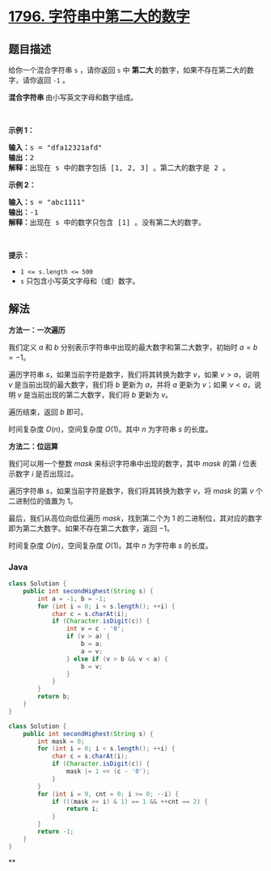 # [1796. 字符串中第二大的数字](https://leetcode.cn/problems/second-largest-digit-in-a-string)

## 题目描述

<p>给你一个混合字符串 <code>s</code> ，请你返回 <code>s</code> 中 <strong>第二大 </strong>的数字，如果不存在第二大的数字，请你返回 <code>-1</code> 。</p>

<p><strong>混合字符串 </strong>由小写英文字母和数字组成。</p>

<p> </p>

<p><strong>示例 1：</strong></p>

<pre>
<b>输入：</b>s = "dfa12321afd"
<b>输出：</b>2
<b>解释：</b>出现在 s 中的数字包括 [1, 2, 3] 。第二大的数字是 2 。
</pre>

<p><strong>示例 2：</strong></p>

<pre>
<b>输入：</b>s = "abc1111"
<b>输出：</b>-1
<b>解释：</b>出现在 s 中的数字只包含 [1] 。没有第二大的数字。
</pre>

<p> </p>

<p><strong>提示：</strong></p>

<ul>
	<li><code>1 <= s.length <= 500</code></li>
	<li><code>s</code> 只包含小写英文字母和（或）数字。</li>
</ul>

## 解法

**方法一：一次遍历**

我们定义 $a$ 和 $b$ 分别表示字符串中出现的最大数字和第二大数字，初始时 $a = b = -1$。

遍历字符串 $s$，如果当前字符是数字，我们将其转换为数字 $v$，如果 $v \gt a$，说明 $v$ 是当前出现的最大数字，我们将 $b$ 更新为 $a$，并将 $a$ 更新为 $v$；如果 $v \lt a$，说明 $v$ 是当前出现的第二大数字，我们将 $b$ 更新为 $v$。

遍历结束，返回 $b$ 即可。

时间复杂度 $O(n)$，空间复杂度 $O(1)$。其中 $n$ 为字符串 $s$ 的长度。

**方法二：位运算**

我们可以用一个整数 $mask$ 来标识字符串中出现的数字，其中 $mask$ 的第 $i$ 位表示数字 $i$ 是否出现过。

遍历字符串 $s$，如果当前字符是数字，我们将其转换为数字 $v$，将 $mask$ 的第 $v$ 个二进制位的值置为 $1$。

最后，我们从高位向低位遍历 $mask$，找到第二个为 $1$ 的二进制位，其对应的数字即为第二大数字。如果不存在第二大数字，返回 $-1$。

时间复杂度 $O(n)$，空间复杂度 $O(1)$。其中 $n$ 为字符串 $s$ 的长度。

### **Java**

```java
class Solution {
    public int secondHighest(String s) {
        int a = -1, b = -1;
        for (int i = 0; i < s.length(); ++i) {
            char c = s.charAt(i);
            if (Character.isDigit(c)) {
                int v = c - '0';
                if (v > a) {
                    b = a;
                    a = v;
                } else if (v > b && v < a) {
                    b = v;
                }
            }
        }
        return b;
    }
}
```

```java
class Solution {
    public int secondHighest(String s) {
        int mask = 0;
        for (int i = 0; i < s.length(); ++i) {
            char c = s.charAt(i);
            if (Character.isDigit(c)) {
                mask |= 1 << (c - '0');
            }
        }
        for (int i = 9, cnt = 0; i >= 0; --i) {
            if (((mask >> i) & 1) == 1 && ++cnt == 2) {
                return i;
            }
        }
        return -1;
    }
}
```

**

